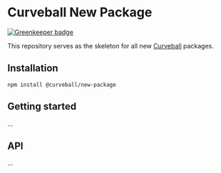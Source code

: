 Curveball New Package
=====================

[![Greenkeeper badge](https://badges.greenkeeper.io/curveballjs/prefer-push.svg)](https://greenkeeper.io/)

This repository serves as the skeleton for all new [Curveball][1] packages.

Installation
------------

    npm install @curveball/new-package 


Getting started
---------------

...

API
---

...

[1]: https://github.com/curveballjs/
